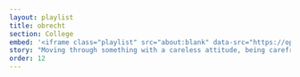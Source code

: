 ```yaml
---
layout: playlist
title: obrecht
section: College
embed: '<iframe class="playlist" src="about:blank" data-src="https://open.spotify.com/embed/playlist/3cPSALCs8fnItvkIRrpXtH" width="300" height="380" frameborder="0" allowtransparency="true" allow="encrypted-media"></iframe>'
story: "Moving through something with a careless attitude, being carefree"
order: 12
---
```


<!---
"[oh-brekht] Moving through something with a careless attitude, being carefree"
-->
